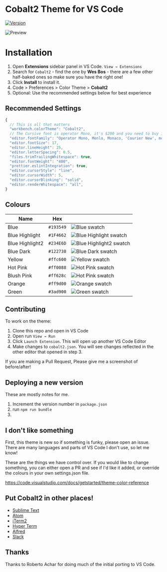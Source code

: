 # Cobalt2 Theme for VS Code

[![Version](https://vsmarketplacebadge.apphb.com/version/wesbos.theme-cobalt2.svg)](https://marketplace.visualstudio.com/items?itemName=wesbos.theme-cobalt2)

![Preview](https://raw.githubusercontent.com/wesbos/cobalt2-vscode/cobalt2-updates/images/ss.png)


# Installation

1. Open **Extensions** sidebar panel in VS Code. `View → Extensions`
2. Search for `Cobalt2` - find the one by **Wes Bos** - there are a few other half-baked ones so make sure you have the right one!
3. Click **Install** to install it.
4. Code > Preferences > Color Theme > **Cobalt2**
5. Optional: Use the recommended settings below for best experience

## Recommended Settings

```js
{
  // This is all that matters
  "workbench.colorTheme": "Cobalt2",
  // The Cursive font is operator Mono, it's $200 and you need to buy it to get the cursive. Dank Mono or Victor Mono are good alternatives 
  "editor.fontFamily": "Operator Mono, Menlo, Monaco, 'Courier New', monospace",
  "editor.fontSize": 17,
  "editor.lineHeight": 25,
  "editor.letterSpacing": 0.5,
  "files.trimTrailingWhitespace": true,
  "editor.fontWeight": "400",
  "prettier.eslintIntegration": true,
  "editor.cursorStyle": "line",
  "editor.cursorWidth": 5,
  "editor.cursorBlinking": "solid",
  "editor.renderWhitespace": "all",
}
```
## Colours

| Name            | Hex       |   |
|-----------------|-----------|---|
| Blue            | `#193549` |<img alt="Blue swatch" src="https://placehold.jp/24/193549/fff/20x20.png?text=%20">|
| Blue Highlight  | `#1F4662` |<img alt="Blue Highlight swatch" src="https://placehold.jp/24/1F4662/fff/20x20.png?text=%20">|
| Blue Highlight2 | `#234E6D` |<img alt="Blue Highlight2 swatch" src="https://placehold.jp/24/234E6D/fff/20x20.png?text=%20">|
| Blue Dark       | `#122738` |<img alt="Blue Dark swatch" src="https://placehold.jp/24/122738/fff/20x20.png?text=%20">|
| Yellow          | `#ffc600` |<img alt="Yellow swatch" src="https://placehold.jp/24/ffc600/fff/20x20.png?text=%20">| 
| Hot Pink        | `#ff0088` |<img alt="Hot Pink swatch" src="https://placehold.jp/24/ff0088/fff/20x20.png?text=%20">| 
| Blush Pink      | `#ff628c` |<img alt="Hot Pink swatch" src="https://placehold.jp/24/ff628c/fff/20x20.png?text=%20">|
| Orange          | `#ff9d00` |<img alt="Orange swatch" src="https://placehold.jp/24/ff9d00/fff/20x20.png?text=%20">|
| Green           | `#3ad900` |<img alt="Green swatch" src="https://placehold.jp/24/3ad900/fff/20x20.png?text=%20">|

## Contributing

To work on the theme:

1. Clone this repo and open in VS Code
2. Open run `View → Run`
3. Click `Launch Extension`. This will open up another VS Code Editor
4. Make changes to `cobalt2.json`. You will see changes reflected in the other editor that opened in step 3.

If you are making a Pull Request, Please give me a screenshot of before/after!

## Deploying a new version

These are mostly notes for me.

1. Increment the version number in `package.json`
1. run `npm run bundle`
1.

## I don't like something

First, this theme is new so if something is funky, please open an issue. There are many languages and parts of VS Code I don't use, so let me know!

These are the things we have control over. If you would like to change something, you can either open a PR and see if I'd like it added, or override the colours in your own settings.json file.

https://code.visualstudio.com/docs/getstarted/theme-color-reference

## Put Cobalt2 in other places!

* [Sublime Text](https://github.com/wesbos/cobalt2)
* [Atom](https://github.com/wesbos/Cobalt2-atom)
* [iTerm2](https://github.com/wesbos/Cobalt2-iterm)
* [Hyper Term](https://github.com/wesbos/hyperterm-cobalt2-theme)
* [Alfred](https://github.com/wesbos/Cobalt2-Alfred-Theme)
* [Slack](https://github.com/wesbos/Cobalt2-Slack)

## Thanks

Thanks to Roberto Achar for doing much of the initial porting to VS Code.
